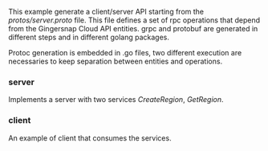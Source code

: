 This example generate a client/server API starting from the _protos/server.proto_ file. This file defines a set of rpc operations that depend from the Gingersnap Cloud API entities.
grpc and protobuf are generated in different steps and in different golang packages.

Protoc generation is embedded in .go files, two different execution are necessaries to keep separation between entities and operations.

### server
Implements a server with two services _CreateRegion_, _GetRegion_.

### client
An example of client that consumes the services.
